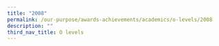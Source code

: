 ```yaml
---
title: "2008"
permalink: /our-purpose/awards-achievements/academics/o-levels/2008
description: ""
third_nav_title: O levels
---
```

